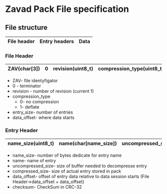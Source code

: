 # Zavad Pack File specification

## File structure

| File header | Entry headers | Data |
| ----------- | ------------- | ---- |


### File Header

| ZAV(char[3]) | 0   | revision(uint8_t) | compression_type(uint8_t) | entry_size(uint32_t) | data_offset(uint32_t) |
|:------------:|:---:|:-----------------:|:-------------------------:|:--------------------:|:---------------------:|


- ZAV- file identyfigator
- 0 - terminator
- revision - number of revision (current 1)
- compression_type
  - 0- no compression
  - 1- deflate
- entry_size- number of entries
- data_offset- where data starts

### Entry Header

| name_size(uint8_t) | name(char[name_size]) | uncompressed_size(uint32_t) | compressed_size(uint32_t) | data_offset(uint32_t) | checksum(uint32_t) |
| ------------------ | --------------------- | --------------------------- | ------------------------- | --------------------- | ------------------ |


- name_size- number of bytes dedicate for entry name
- name- name of entry
- uncompressed_size- size of buffer needed to decompresse entry
- compressed_size- size of actual entry stored in pack
- data_offset- offset of entry data relative to data session starts (File Header->data_offset + data_offset)
- checksum- CheckSum in CRC-32
